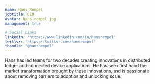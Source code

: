 ```yaml
---
name: Hans Rempel
jobtitle: CEO
avatar: hans-rempel.jpg
management: true

# Social Links
linkedin: 'https://www.linkedin.com/in/hansrempel'
twitter: 'https://twitter.com/hansrempel'
thandle: "@hansrempel"
---
```

Hans has led teams for two decades creating innovations in distributed ledger and connected
device applications.  He has seen first hand the market transformation brought by these
innovations, and is passionate about removing barriers to adoption and unlocking scale.
